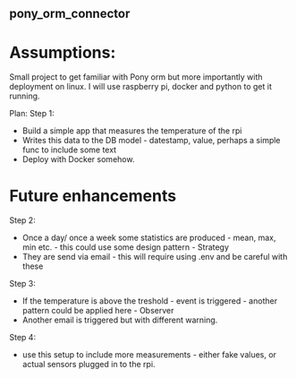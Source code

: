 ## pony_orm_connector

# Assumptions: 

Small project to get familiar with Pony orm but more importantly with deployment on linux.
I will use raspberry pi, docker and python to get it running. 

Plan:
Step 1:  
 - Build a simple app that measures the temperature of the rpi 
 - Writes this data to the DB model - datestamp, value, perhaps a simple func to include some text
 - Deploy with Docker somehow.  

# Future enhancements

Step 2: 
 - Once a day/ once a week some statistics are produced - mean, max, min etc. - this could use some design pattern - Strategy 
 - They are send via email - this will require using .env and be careful with these

Step 3: 
 - If the temperature is above the treshold - event is triggered - another pattern could be applied here - Observer
 - Another email is triggered but with different warning. 

Step 4: 
 - use this setup to include more measurements - either fake values, or actual sensors plugged in to the rpi. 


